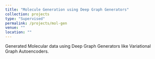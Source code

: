 ```yaml
---
title: "Molecule Generation using Deep Graph Generators"
collection: projects
type: "Supervised"
permalink: /projects/mol-gen
venue: ""
location: ""
---
```


Generated Molecular data using Deep Graph Generators like Variational Graph Autoencoders.